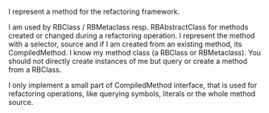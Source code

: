 I represent a method for the refactoring framework.I am used by RBClass / RBMetaclass resp. RBAbstractClass for methods created or changed during a refactoring operation.I represent the method with a selector, source and if I am created from an existing method, its CompiledMethod. I know my method class (a RBClass or RBMetaclass). You should not directly create instances of me but query or create a method from a RBClass.I only implement a small part of  CompiledMethod interface, that is used for refactoring operations, likequerying symbols, literals or the whole method source.